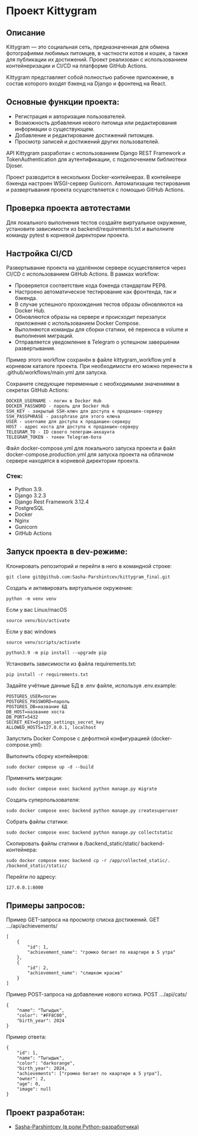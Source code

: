# Проект Kittygram

## Описание

Kittygram — это социальная сеть, предназначенная для обмена фотографиями любимых питомцев, в частности котов и кошек, а также для публикации их достижений. Проект реализован с использованием контейнеризации и CI/CD на платформе GitHub Actions.

Kittygram представляет собой полностью рабочее приложение, в состав которого входят бэкенд на Django и фронтенд на React.

## Основные функции проекта:

- Регистрация и авторизация пользователей.
- Возможность добавления нового питомца или редактирования информации о существующем.
- Добавление и редактирование достижений питомцев.
- Просмотр записей и достижений других пользователей.

API Kittygram разработан с использованием Django REST Framework и TokenAuthentication для аутентификации, с подключением библиотеки Djoser.

Проект разводится в нескольких Docker-контейнерах. В контейнере бэкенда настроен WSGI-сервер Gunicorn. Автоматизация тестирования и развертывания проекта осуществляется с помощью GitHub Actions.

## Проверка проекта автотестами

Для локального выполнения тестов создайте виртуальное окружение, установите зависимости из backend/requirements.txt и выполните команду pytest в корневой директории проекта.

## Настройка CI/CD

Развертывание проекта на удалённом сервере осуществляется через CI/CD с использованием GitHub Actions. В рамках workflow:

- Проверяется соответствие кода бэкенда стандартам PEP8.
- Настроено автоматическое тестирование как фронтенда, так и бэкенда.
- В случае успешного прохождения тестов образы обновляются на Docker Hub.
- Обновляются образы на сервере и происходит перезапуск приложения с использованием Docker Compose.
- Выполняются команды для сборки статики, её переноса в volume и выполнения миграций.
- Отправляется уведомление в Telegram о успешном завершении развертывания.

Пример этого workflow сохранён в файле kittygram_workflow.yml в корневом каталоге проекта. При необходимости его можно перенести в .github/workflows/main.yml для запуска.

Сохраните следующие переменные с необходимыми значениями в секретах GitHub Actions:

```
DOCKER_USERNAME - логин в Docker Hub
DOCKER_PASSWORD - пароль для Docker Hub
SSH_KEY - закрытый SSH-ключ для доступа к продакшен-серверу
SSH_PASSPHRASE - passphrase для этого ключа
USER - username для доступа к продакшен-серверу
HOST - адрес хоста для доступа к продакшен-серверу
TELEGRAM_TO - ID своего телеграм-аккаунта
TELEGRAM_TOKEN - токен Telegram-бота
```

Файл docker-compose.yml для локального запуска проекта и файл docker-compose.production.yml для запуска проекта на облачном сервере находятся в корневой директории проекта.

### Стек: 
- Python 3.9.
- Django 3.2.3
- Django Rest Framework 3.12.4
- PostgreSQL
- Docker
- Nginx
- Gunicorn
- GitHub Actions

## Запуск проекта в dev-режиме:

Клонировать репозиторий и перейти в него в командной строке:
```
git clone git@github.com:Sasha-Parshintcev/kittygram_final.git
```

Cоздать и активировать виртуальное окружение:
```
python -m venv venv
```

Если у вас Linux/macOS
```
source venv/bin/activate
```
Если у вас windows
```
source venv/scripts/activate
```

```
python3.9 -m pip install --upgrade pip
```

Установить зависимости из файла requirements.txt:
```
pip install -r requirements.txt
```
Задайте учётные данные БД в .env файле, используя .env.example:

```
POSTGRES_USER=логин
POSTGRES_PASSWORD=пароль
POSTGRES_DB=название БД
DB_HOST=название хоста
DB_PORT=5432
SECRET_KEY=django_settings_secret_key
ALLOWED_HOSTS=127.0.0.1, localhost
```

Запустить Docker Compose с дефолтной конфигурацией (docker-compose.yml):

Выполнить сборку контейнеров: 
```
sudo docker compose up -d --build
```

Применить миграции:
```
sudo docker compose exec backend python manage.py migrate
```

Создать суперпользователя:
```
sudo docker compose exec backend python manage.py createsuperuser
```

Собрать файлы статики:
```
sudo docker compose exec backend python manage.py collectstatic
```

Скопировать файлы статики в /backend_static/static/ backend-контейнера:
```
sudo docker compose exec backend cp -r /app/collected_static/. /backend_static/static/
```

Перейти по адресу:
```
127.0.0.1:8000
```

## Примеры запросов:

Пример GET-запроса на просмотр списка достижений. 
GET .../api/achievements/
```
[
    {
        "id": 1,
        "achievement_name": "громко бегает по квартире в 5 утра"
    },
    {
        "id": 2,
        "achievement_name": "слишком красив"
    }
]
```

Пример POST-запроса на добавление нового котика.
POST .../api/cats/
```
{
    "name": "Тыгыдык",
    "color": "#FF8C00",
    "birth_year": 2024
}
```

Пример ответа:
```
{
    "id": 1,
    "name": "Тыгыдык",
    "color": "darkorange",
    "birth_year": 2024,
    "achievements": ["громко бегает по квартире в 5 утра"],
    "owner": 2,
    "age": 0,
    "image": null
}
```

## Проект разработан:
 - [Sasha-Parshintcev (в роли Python-разработчика)](https://github.com/Sasha-Parshintcev)
